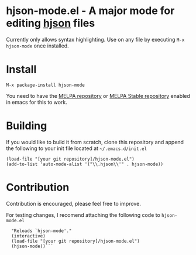 # hjson-mode.el - A major mode for editing [hjson](https://github.com/hjson/hjson) files

Currently only allows syntax highlighting.
Use on any file by executing `M-x hjson-mode` once installed.

# Install

`M-x package-install hjson-mode`

You need to have the [MELPA repository](https://melpa.org/) or [MELPA Stable repository](https://stable.melpa.org/) enabled in emacs for this to work.

# Building

If you would like to build it from scratch, clone this repository and append the following to your init file located at `~/.emacs.d/init.el` 
```
(load-file "[your git repository]/hjson-mode.el")
(add-to-list 'auto-mode-alist '("\\.hjson\\'" . hjson-mode))
```

# Contribution

Contribution is encouraged, please feel free to improve. 

For testing changes, I recomend attaching the following code to `hjson-mode.el`
```(defun reload ()
  "Reloads `hjson-mode'."
  (interactive)
  (load-file "[your git repository]/hjson-mode.el")
  (hjson-mode))```



